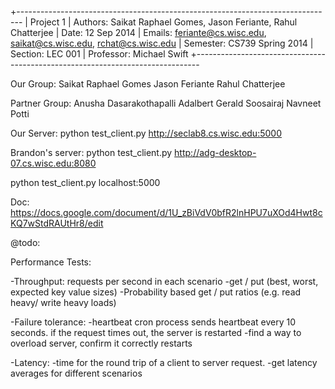 +-------------------------------------------------------------------------------
| Project 1
| Authors: Saikat Raphael Gomes, Jason Feriante, Rahul Chatterjee
| Date: 12 Sep 2014
| Emails: feriante@cs.wisc.edu, saikat@cs.wisc.edu, rchat@cs.wisc.edu
| Semester: CS739 Spring 2014
| Section: LEC 001
| Professor: Michael Swift
+-------------------------------------------------------------------------------

Our Group:
Saikat Raphael Gomes
Jason Feriante
Rahul Chatterjee

Partner Group:
Anusha Dasarakothapalli
Adalbert Gerald Soosairaj
Navneet Potti


Our Server:
python test_client.py http://seclab8.cs.wisc.edu:5000

Brandon's server:
python test_client.py http://adg-desktop-07.cs.wisc.edu:8080

python test_client.py localhost:5000

Doc:
https://docs.google.com/document/d/1U_zBiVdV0bfR2lnHPU7uXOd4Hwt8cKQ7wStdRAUtHr8/edit

@todo:

Performance Tests:

-Throughput: requests per second in each scenario
  -get / put (best, worst, expected key value sizes)
  -Probability based get / put ratios (e.g. read heavy/ write heavy loads)

-Failure tolerance: 
  -heartbeat cron process sends heartbeat every 10 seconds. if the request
  times out, the server is restarted
  -find a way to overload server, confirm it correctly restarts

-Latency:
  -time for the round trip of a client to server request.
  -get latency averages for different scenarios
